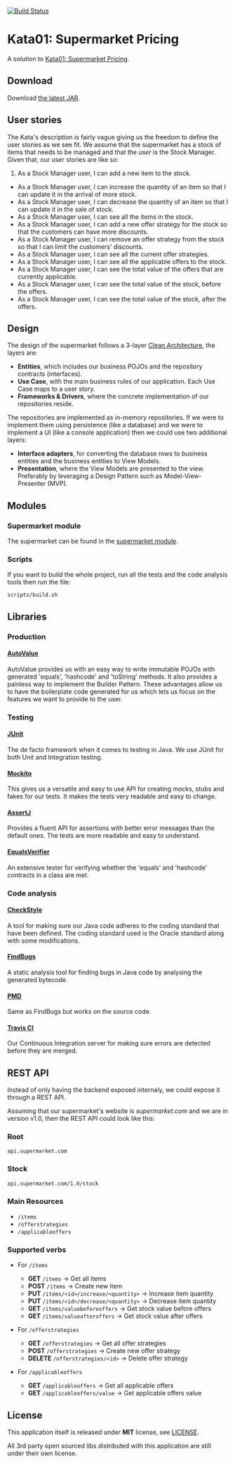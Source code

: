 [![Build Status](https://travis-ci.org/AkiKanellis/kata01-supermarket-pricing.svg?branch=develop)](https://travis-ci.org/AkiKanellis/kata01-supermarket-pricing)
# Kata01: Supermarket Pricing
A solution to [Kata01: Supermarket Pricing](http://codekata.com/kata/kata01-supermarket-pricing).

## Download
Download [the latest JAR][1].

## User stories
The Kata's description is fairly vague giving us the freedom to define the user stories as we see fit. We assume that
the supermarket has a stock of items that needs to be managed and that the *user* is the Stock Manager. Given that, our
user stories are like so:
 
 1. As a Stock Manager user, I can add a new item to the stock.
 - As a Stock Manager user, I can increase the quantity of an item so that I can update it in the arrival of more stock.
 - As a Stock Manager user, I can decrease the quantity of an item so that I can update it in the sale of stock.
 - As a Stock Manager user, I can see all the items in the stock.
 - As a Stock Manager user, I can add a new offer strategy for the stock so that the customers can have more discounts.
 - As a Stock Manager user, I can remove an offer strategy from the stock so that I can limit the customers' discounts.
 - As a Stock Manager user, I can see all the current offer strategies.
 - As a Stock Manager user, I can see all the applicable offers to the stock.
 - As a Stock Manager user, I can see the total value of the offers that are currently applicable.
 - As a Stock Manager user, I can see the total value of the stock, before the offers.
 - As a Stock Manager user, I can see the total value of the stock, after the offers.
 
## Design
The design of the supermarket follows a 3-layer [Clean Architecture](https://8thlight.com/blog/uncle-bob/2012/08/13/the-clean-architecture.html), the layers are:

- **Entities**, which includes our business POJOs and the repository contracts (interfaces).
- **Use Case**, with the main business rules of our application. Each Use Case maps to a user story.
- **Frameworks & Drivers**, where the concrete implementation of our repositories reside.

The repositories are implemented as in-memory repositories. If we were to implement them using persistence (like a
database) and we were to implement a UI (like a console application) then we could use two additional layers:

- **Interface adapters**, for converting the database rows to business entities and the business entities to View Models.
- **Presentation**, where the View Models are presented to the view. Preferably by leveraging a Design Pattern such as 
Model-View-Presenter (MVP).

## Modules

### Supermarket module
The supermarket can be found in the [supermarket module](supermarket).

### Scripts
If you want to build the whole project, run all the tests and the code analysis tools then run the file:

`scripts/build.sh`

## Libraries

### Production

#### [AutoValue](https://github.com/google/auto)
AutoValue provides us with an easy way to write immutable POJOs with generated 'equals', 'hashcode' and 'toString'
methods. It also provides a painless way to implement the Builder Pattern. These advantages allow us to have the
boilerplate code generated for us which lets us focus on the features we want to provide to the user.

### Testing

#### [JUnit](http://junit.org/junit4/)
The de facto framework when it comes to testing in Java. We use JUnit for both Unit and Integration testing.

#### [Mockito](http://site.mockito.org/)
This gives us a versatile and easy to use API for creating mocks, stubs and fakes for our tests. It makes the tests
very readable and easy to change.

#### [AssertJ](http://joel-costigliola.github.io/assertj/)
Provides a fluent API for assertions with better error messages than the default ones. The tests are more readable
and easy to understand.

#### [EqualsVerifier](http://jqno.nl/equalsverifier/)
An extensive tester for verifying whether the 'equals' and 'hashcode' contracts in a class are met.

### Code analysis

#### [CheckStyle](http://checkstyle.sourceforge.net/)
A tool for making sure our Java code adheres to the coding standard that have been defined. The coding standard used is
the Oracle standard along with some modifications.

#### [FindBugs](http://findbugs.sourceforge.net/)
A static analysis tool for finding bugs in Java code by analysing the generated bytecode.

#### [PMD](https://pmd.github.io/)
Same as FindBugs but works on the source code.

#### [Travis CI](https://travis-ci.org/)
Our Continuous Integration server for making sure errors are detected before they are merged.

## REST API
Instead of only having the backend exposed internaly, we could expose it through a REST API.
  
Assuming that our supermarket's website is *supermarket.com* and we are in version v1.0, then the REST API could look
like this:

### Root
`api.supermarket.com`

### Stock
`api.supermarket.com/1.0/stock`

### Main Resources

- `/items`
- `/offerstrategies`
- `/applicableoffers`

### Supported verbs

- For `/items`
    - **GET** `/items` -> Get all items
    - **POST** `/items` -> Create new item 
    - **PUT** `/items/<id>/increase/<quantity>` -> Increase item quantity
    - **PUT** `/items/<id>/decrease/<quantity>` -> Decrease item quantity
    - **GET** `/items/valuebeforeoffers` -> Get stock value before offers
    - **GET** `/items/valueafteroffers` -> Get stock value after offers

- For `/offerstrategies`
    - **GET** `/offerstrategies` -> Get all offer strategies
    - **POST** `/offerstrategies` -> Create new offer strategy
    - **DELETE** `/offerstrategies/<id>` -> Delete offer strategy

- For `/applicableoffers`
    - **GET** `/applicableoffers` -> Get all applicable offers
    - **GET** `/applicableoffers/value` -> Get applicable offers value

## License
This application itself is released under **MIT** license, see [LICENSE](./LICENSE).

All 3rd party open sourced libs distributed with this application are still under their own license.

[1]: https://github.com/AkiKanellis/kata01-supermarket-pricing/releases/download/v1.0/supermarket-1.0.jar